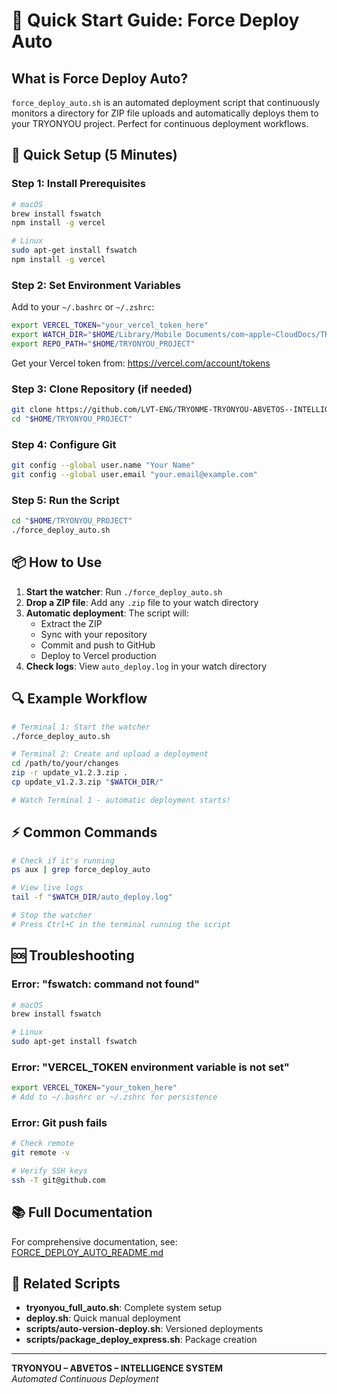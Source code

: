 # 🚀 Quick Start Guide: Force Deploy Auto

## What is Force Deploy Auto?

`force_deploy_auto.sh` is an automated deployment script that continuously monitors a directory for ZIP file uploads and automatically deploys them to your TRYONYOU project. Perfect for continuous deployment workflows.

## 🎯 Quick Setup (5 Minutes)

### Step 1: Install Prerequisites

```bash
# macOS
brew install fswatch
npm install -g vercel

# Linux
sudo apt-get install fswatch
npm install -g vercel
```

### Step 2: Set Environment Variables

Add to your `~/.bashrc` or `~/.zshrc`:

```bash
export VERCEL_TOKEN="your_vercel_token_here"
export WATCH_DIR="$HOME/Library/Mobile Documents/com~apple~CloudDocs/TRYONYOU_DEPLOY_EXPRESS_INBOX"
export REPO_PATH="$HOME/TRYONYOU_PROJECT"
```

Get your Vercel token from: https://vercel.com/account/tokens

### Step 3: Clone Repository (if needed)

```bash
git clone https://github.com/LVT-ENG/TRYONME-TRYONYOU-ABVETOS--INTELLIGENCE--SYSTEM.git "$HOME/TRYONYOU_PROJECT"
cd "$HOME/TRYONYOU_PROJECT"
```

### Step 4: Configure Git

```bash
git config --global user.name "Your Name"
git config --global user.email "your.email@example.com"
```

### Step 5: Run the Script

```bash
cd "$HOME/TRYONYOU_PROJECT"
./force_deploy_auto.sh
```

## 📦 How to Use

1. **Start the watcher**: Run `./force_deploy_auto.sh`
2. **Drop a ZIP file**: Add any `.zip` file to your watch directory
3. **Automatic deployment**: The script will:
   - Extract the ZIP
   - Sync with your repository
   - Commit and push to GitHub
   - Deploy to Vercel production
4. **Check logs**: View `auto_deploy.log` in your watch directory

## 🔍 Example Workflow

```bash
# Terminal 1: Start the watcher
./force_deploy_auto.sh

# Terminal 2: Create and upload a deployment
cd /path/to/your/changes
zip -r update_v1.2.3.zip .
cp update_v1.2.3.zip "$WATCH_DIR/"

# Watch Terminal 1 - automatic deployment starts!
```

## ⚡ Common Commands

```bash
# Check if it's running
ps aux | grep force_deploy_auto

# View live logs
tail -f "$WATCH_DIR/auto_deploy.log"

# Stop the watcher
# Press Ctrl+C in the terminal running the script
```

## 🆘 Troubleshooting

### Error: "fswatch: command not found"
```bash
# macOS
brew install fswatch

# Linux
sudo apt-get install fswatch
```

### Error: "VERCEL_TOKEN environment variable is not set"
```bash
export VERCEL_TOKEN="your_token_here"
# Add to ~/.bashrc or ~/.zshrc for persistence
```

### Error: Git push fails
```bash
# Check remote
git remote -v

# Verify SSH keys
ssh -T git@github.com
```

## 📚 Full Documentation

For comprehensive documentation, see: [FORCE_DEPLOY_AUTO_README.md](FORCE_DEPLOY_AUTO_README.md)

## 🔗 Related Scripts

- **tryonyou_full_auto.sh**: Complete system setup
- **deploy.sh**: Quick manual deployment
- **scripts/auto-version-deploy.sh**: Versioned deployments
- **scripts/package_deploy_express.sh**: Package creation

---

**TRYONYOU – ABVETOS – INTELLIGENCE SYSTEM**  
*Automated Continuous Deployment*

